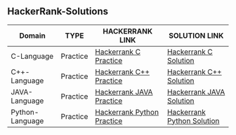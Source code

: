 ## HackerRank-Solutions

| Domain | TYPE | HACKERRANK LINK | SOLUTION LINK |
| --- | --- | --- | --- |
| C-Language | Practice | [Hackerrank C Practice](https://www.hackerrank.com/domains/c) | [Hackerrank C Solution](https://github.com/kg-0805/HackerRank-Solutions/tree/main/C%20PRACTICE) |
| C++-Language | Practice | [Hackerrank C++ Practice](https://www.hackerrank.com/domains/cpp) | [Hackerrank C++ Solution](https://github.com/kg-0805/HackerRank-Solutions/tree/main/C%2B%2B%20Practice) |
| JAVA-Language | Practice | [Hackerrank JAVA Practice](https://www.hackerrank.com/domains/java) | [Hackerrank JAVA Solution](https://github.com/kg-0805/HackerRank-Solutions/tree/main/JAVA%20PRACTICE) |
| Python-Language | Practice | [Hackerrank Python Practice](https://www.hackerrank.com/domains/python) | [Hackerrank Python Solution](https://github.com/kg-0805/HackerRank-Solutions/tree/main/PYTHON%20Practice) |

